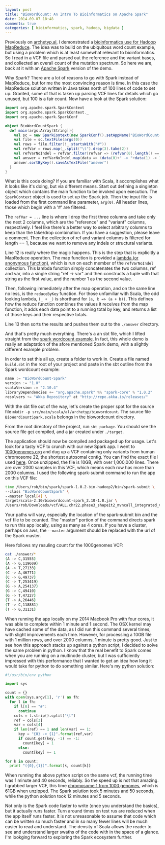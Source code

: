 ```yaml
---
layout: post
title: "BioWordCount: An Intro To Bioinformatics on Apache Spark"
date: 2014-09-07 18:48
comments: true
categories: [ bioinformatics, spark, hadoop, bigdata ]
---
```


Previously on [archetyp.al][2], I demonstrated a [bioinformatics use for Hadoop MapReduce][0]. The idea was to build on the ubiquitous word count example, but using a problem which is at least somewhat relevant to bioinformatics. So I read in a VCF file and parsed out the reference and the variant bases, and collected an overall count of the mutation spectrum. So here we are, back at it with an [Apache Spark][1] version of the demo.

Why Spark? There are a lot of reasons to go with Spark instead of MapReduce, but for me the most convincing reason is time. In this case the MapReduce solution written in Java takes north of 100 lines of code to set up. Granted, some of that is taken up parsing VCF lines for details which go unused, but 100 is a fair count. Now have a look at the Spark solution:

``` scala BioWordCountSpark.scala https://github.com/plantimals/BioWordCountSpark/blob/master/src/main/scala/al/archetyp/biowordcount/BioWordCountSpark.scala link to github
import org.apache.spark.SparkContext
import org.apache.spark.SparkContext._
import org.apache.spark.SparkConf

object BioWordCountSpark {
  def main(args:Array[String]){
    val sc = new SparkContext(new SparkConf().setAppName("BioWordCount-Spark"))
    val file = sc.textFile(args(0))
    val rows = file.filter(!_.startsWith("#"))
    val refVar = rows.map(_.split("\t").drop(3).take(2))
    val refVarNoIndel = refVar.filter(refvar => (refvar(0).length() == 1) && (refvar(1).length() == 1))
    val answer = refVarNoIndel.map(data => (data(0)+" -> "+data(1) -> 1)).reduceByKey(_ + _)
    answer.sortByKey().saveAsTextFile("answer")
  }
}
```

What is this code doing? If you are familiar with Scala, it accomplishes what it looks like it's doing, but via different means. Start out defining a singleton object which contains the main function to be invoked upon execution. The ```SparkContext``` object is used to set up the Spark job. Then the input file is loaded from the first command line parameter, ```arg(0)```. All header lines, those which begin with a '#' are filtered. 

The ```refVar = ...``` line is where I drop the first three columns and take only the next 2 columns, which are the "reference" and "variant" columns, respectively. I feel like there's a better way to select arbitrary columns to keep than the take/drop combination. If you have a suggestion, please leave a comment. Then the collection of ref and variant columns is filtered for length == 1, because we want to remove any indels or structural variants.

Line 12 is really where the magic happens. This is the step that is explicitly a MapReduce operation. The map function is provided a [lambda (or anonymous function)][6], which is run on each member of the ```refVarNoIndel``` collection. This lambda function simply concatenates the two columns, ref and var, into a single string "ref -> var" and then constructs a tuple with that string as the first value, and the number 1 as the second value.

Then, following immediately after the map operation, and on the same line no less, is the ```reduceByKey``` function. For those unfamiliar with Scala, the odd looking lambda, ```(_ + _)``` is shorthand for ```(a, b => (a + b))```. This defines how the reduce function combines the values it receives from the map function, it adds each data point to a running total by key, and returns a list of those keys and their respective totals.

Line 13 then sorts the results and pushes them out to the ```./answer``` directory.

And that's pretty much everything. There's a an sbt file, which I lifted straight from the [spark wordcount example][3]. In fact, this whole demo is really an adaptation of the afore mentioned Spark demo, with a slightly different example problem.

In order to set this all up, create a folder to work in. Create a file named ```build.sbt``` in the root of your project and paste in the sbt outline from the Spark wordcount example:

``` scala build.sbt
name := "BioWordCount-Spark"
version := "1.0"
scalaVersion := "2.10.4"
libraryDependencies += "org.apache.spark" %% "spark-core" % "1.0.2"
resolvers += "Akka Repository" at "http://repo.akka.io/releases/"
```

With the sbt file out of the way, let's create the proper spot for the source file ```mkdir -p src/main/scala/al/archetyp/biowordcount```. The source file ```BioWordCountSpark.scala``` belongs in the biowordcount directory.

From the root directory of the project, run ```sbt package```. You should see the source file get compiled, and a jar created under ```./target```.

The application should now be compiled and packaged up for usage. Let's look for a tasty VCF to crunch with our new Spark app. I went to [1000genomes.org][5] and dug up a VCF containing only variants from human chromosome 22, the shortest autosomal contig. You can find the exact file I used [here][4]. Once unzipped, the file is 10GB, with over 1,000,000 lines. There are over 2000 samples in this VCF, which means each row has more than 2000 columns. I used the following spark-submit command to run the app on this VCF file:

``` bash spark-submit command
time /Users/rob/bin/spark/spark-1.0.2-bin-hadoop2/bin/spark-submit \
--class "BioWordCountSpark" \
--master local[4] \
target/scala-2.10/biowordcount-spark_2.10-1.0.jar \
/Users/rob/Downloads/vcf/ALL.chr22.phase3_shapeit2_mvncall_integrated_v4.20130502.genotypes.vcf
```

Your paths will vary, especially the location of the spark-submit bin and the vcf file to be counted. The "master" portion of the command directs spark to run this app locally, using as many as 4 cores. If you have a cluster, perhaps on aws, the ```--master``` argument should be replaced with the url of the Spark master.

Here follows my resuling count for the 1000genomes VCF:
``` bash output
cat ./answer/*
(A -> C,31555)
(A -> G,119609)
(A -> T,27133)
(C -> A,46771)
(C -> G,49737)
(C -> T,253419)
(G -> A,254137)
(G -> C,49410)
(G -> T,47227)
(T -> A,26446)
(T -> C,118881)
(T -> G,31131)
```

When running the app locally on my 2014 Macbook Pro with four cores, it was able to complete within 1 minute and 1 second. The OSX kernel may have cached some of the data, as I did run this command several times, with slight improvements each time. However, for processing a 10GB file with 1 million rows, and over 2000 columns, 1 minute is pretty good. Just to see how this approach stacks up against a python script, I decided to solve the same problem in python. I know that the real benefit to Spark comes when you are running on a multinode cluster, but I was sufficiently impressed with this performance that I wanted to get an idea how long it would take for python to do something similar. Here's my python solution:

``` python biowordcount.py https://github.com/plantimals/BioWordCountSpark/blob/master/src/main/python/biowordcount.py
#!/usr/bin/env python

import sys

count = {}
with open(sys.argv[1], 'r') as fh:
  for l in fh:
    if l[0] == "#":
      continue
    cols = l.strip().split("\t")
    ref = cols[3]
    var = cols[4]
    if len(ref) == 1 and len(var) == 1:
      key = "{0} -> {1}".format(ref,var)
      if count.get(key, -1) == -1:
        count[key] = 1
      else:
        count[key] += 1

for k in count:
  print "({0},{1})".format(k, count[k])
```

When running the above python script on the same vcf, the running time was 1 minute and 40 seconds, reliably. So the speed up is not that amazing. I grabbed larger VCF, this time [chromosome 1 from 1000 genomes][5], which is 61GB when unzipped. The Spark solution took 5 minutes and 50 seconds, while the python solution took 12 minutes and 5 seconds. 

Not only is the Spark code faster to write (once you understand the basics), but it actually runs faster. Turn around times on test rus are reduced when the app itself runs faster. It is not unreasonable to assume that code which can be written so much faster and in so many fewer lines will be much easier to read and understand. The density of Scala allows the reader to see and understand larger swaths of the code with in the space of a glance. I'm lookging forward to exploring the Spark ecosystem further.


[0]: http://archetyp.al/blog/2014/05/05/biowordcount-a-brief-introduction-to-hadoop-for-the-bioinformatics-practicioner/ "previous archetyp.al post on hadoop mapreduce" 
[1]: http://spark.apache.org/ "Apache Spark Homepage"
[2]: http://archetyp.al "archetyp.al homepage"
[3]: http://spark.apache.org/docs/latest/quick-start.html#standalone-applications "spark standalone apps"
[4]: ftp://ftp-trace.ncbi.nih.gov/1000genomes/ftp/release/20130502/ALL.chr22.phase3_shapeit2_mvncall_integrated_v4.20130502.genotypes.vcf.gz "1000 genomes VCF chr22 download"
[5]: ftp://ftp-trace.ncbi.nih.gov/1000genomes/ftp/release/20130502/ALL.chr1.phase3_shapeit2_mvncall_integrated_v4.20130502.genotypes.vcf.gz "100 genomes VCF chr1 download"
[6]: http://docs.scala-lang.org/tutorials/tour/anonymous-function-syntax.html "lambdas or anonymous functions"
